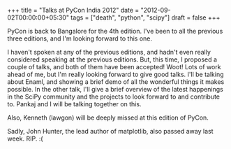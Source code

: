 +++
title = "Talks at PyCon India 2012"
date = "2012-09-02T00:00:00+05:30"
tags = ["death", "python", "scipy"]
draft = false
+++

PyCon is back to Bangalore for the 4th edition.  I've been to all
the previous three editions, and I'm looking forward to this one.

I haven't spoken at any of the previous editions, and hadn't
even really considered speaking at the previous editions.
But, this time, I proposed a couple of talks, and both of them
have been accepted! Woot! Lots of work ahead of me, but I'm
really looking forward to give good talks.  I'll be talking
about Enaml, and showing a brief demo of all the wonderful
things it makes possible.  In the other talk, I'll give a
brief overview of the latest happenings in the SciPy community
and the projects to look forward to and contribute to.  Pankaj
and I will be talking together on this.

Also, Kenneth (lawgon) will be deeply missed at this edition
of PyCon.

Sadly, John Hunter, the lead author of matplotlib, also passed
away last week.  RIP. :(
